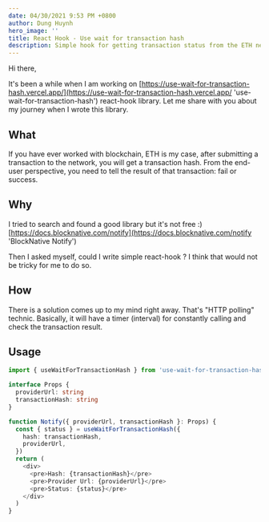 ```yaml
---
date: 04/30/2021 9:53 PM +0800
author: Dung Huynh
hero_image: ''
title: React Hook - Use wait for transaction hash
description: Simple hook for getting transaction status from the ETH network.
---
```


Hi there,

It's been a while when I am working on [https://use-wait-for-transaction-hash.vercel.app/](https://use-wait-for-transaction-hash.vercel.app/ 'use-wait-for-transaction-hash') react-hook library. Let me share with you about my journey when I wrote this library.

## What

If you have ever worked with blockchain, ETH is my case, after submitting a transaction to the network, you will get a transaction hash. From the end-user perspective, you need to tell the result of that transaction: fail or success.

## Why

I tried to search and found a good library but it's not free :) [https://docs.blocknative.com/notify](https://docs.blocknative.com/notify 'BlockNative Notify')

Then I asked myself, could I write simple react-hook ? I think that would not be tricky for me to do so.

## How

There is a solution comes up to my mind right away. That's "HTTP polling" technic. Basically, it will have a timer (interval) for constantly calling and check the transaction result.

## Usage

```typescript
import { useWaitForTransactionHash } from 'use-wait-for-transaction-hash'

interface Props {
  providerUrl: string
  transactionHash: string
}

function Notify({ providerUrl, transactionHash }: Props) {
  const { status } = useWaitForTransactionHash({
    hash: transactionHash,
    providerUrl,
  })
  return (
    <div>
      <pre>Hash: {transactionHash}</pre>
      <pre>Provider Url: {providerUrl}</pre>
      <pre>Status: {status}</pre>
    </div>
  )
}
```
